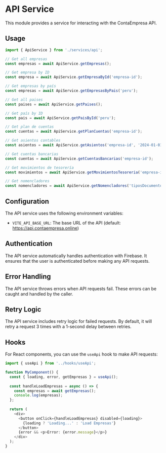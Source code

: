 # API Service

This module provides a service for interacting with the ContaEmpresa API.

## Usage

```typescript
import { ApiService } from './services/api';

// Get all empresas
const empresas = await ApiService.getEmpresas();

// Get empresa by ID
const empresa = await ApiService.getEmpresaById('empresa-id');

// Get empresas by país
const empresas = await ApiService.getEmpresasByPais('peru');

// Get all paises
const paises = await ApiService.getPaises();

// Get país by ID
const pais = await ApiService.getPaisById('peru');

// Get plan de cuentas
const cuentas = await ApiService.getPlanCuentas('empresa-id');

// Get asientos contables
const asientos = await ApiService.getAsientos('empresa-id', '2024-01-01', '2024-12-31');

// Get cuentas bancarias
const cuentas = await ApiService.getCuentasBancarias('empresa-id');

// Get movimientos de tesorería
const movimientos = await ApiService.getMovimientosTesoreria('empresa-id');

// Get nomencladores
const nomencladores = await ApiService.getNomencladores('tiposDocumentoIdentidad', 'peru');
```

## Configuration

The API service uses the following environment variables:

- `VITE_API_BASE_URL`: The base URL of the API (default: https://api.contaempresa.online)

## Authentication

The API service automatically handles authentication with Firebase. It ensures that the user is authenticated before making any API requests.

## Error Handling

The API service throws errors when API requests fail. These errors can be caught and handled by the caller.

## Retry Logic

The API service includes retry logic for failed requests. By default, it will retry a request 3 times with a 1-second delay between retries.

## Hooks

For React components, you can use the `useApi` hook to make API requests:

```typescript
import { useApi } from '../hooks/useApi';

function MyComponent() {
  const { loading, error, getEmpresas } = useApi();
  
  const handleLoadEmpresas = async () => {
    const empresas = await getEmpresas();
    console.log(empresas);
  };
  
  return (
    <div>
      <button onClick={handleLoadEmpresas} disabled={loading}>
        {loading ? 'Loading...' : 'Load Empresas'}
      </button>
      {error && <p>Error: {error.message}</p>}
    </div>
  );
}
```